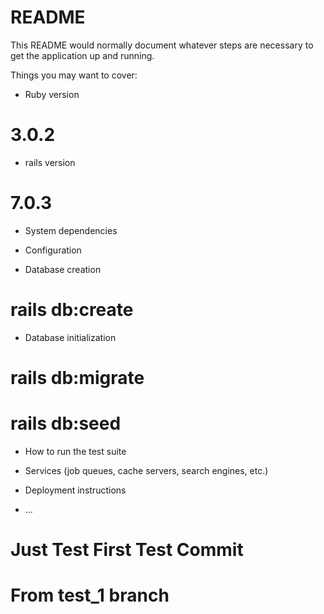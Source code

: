 # README

This README would normally document whatever steps are necessary to get the
application up and running.

Things you may want to cover:

* Ruby version 
# 3.0.2
* rails version
# 7.0.3

* System dependencies

* Configuration

* Database creation
 # rails db:create

* Database initialization
# rails db:migrate
# rails db:seed

* How to run the test suite

* Services (job queues, cache servers, search engines, etc.)

* Deployment instructions

* ...


# Just Test First Test Commit

# From test_1 branch